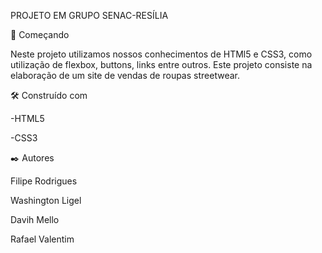 PROJETO EM GRUPO SENAC-RESÍLIA

🚀 Começando

Neste projeto utilizamos nossos conhecimentos de HTMl5 e CSS3, como utilização de flexbox, buttons, links entre outros.
Este projeto consiste na elaboração de um site de vendas de roupas streetwear.

🛠️ Construído com

-HTML5

-CSS3

✒️ Autores
    
Filipe Rodrigues

Washington Ligel

Davih Mello

Rafael Valentim



